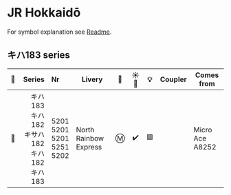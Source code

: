 # JR Hokkaidō

For symbol explanation see [Readme](./readme.md).

## キハ183 series

🧰 | Series | Nr | Livery | 🚃 | ☀️🚨 | 💡 | Coupler | Comes from
:-: | --: | :-- | --- | :-: | :-: | :-: | --- | ---
🛄 | キハ183<br>キハ182<br>キサハ182<br>キハ182<br>キハ183 | 5201<br>5201<br>5201<br>5251<br>5202 | North Rainbow Express | Ⓜ️ | ✔️ | 🟥 || Micro Ace A8252
